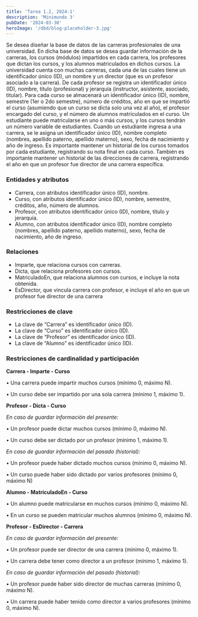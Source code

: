 ```yaml
---
title: 'Tarea 1.2, 2024-1'
description: 'Minimundo 3'
pubDate: '2024-03-30'
heroImage: '/dbd/blog-placeholder-3.jpg'
---
```


Se desea diseñar la base de datos de las carreras profesionales de una universidad. En
dicha base de datos se desea guardar información de la carreras, los cursos (módulos)
impartidos en cada carrera, los profesores que dictan los cursos, y los alumnos
matriculados en dichos cursos. La universidad cuenta con muchas carreras, cada una
de las cuales tiene un identificador único (ID), un nombre y un director (que es un
profesor asociado a la carrera). De cada profesor se registra un identificador único
(ID), nombre, título (profesional) y jerarquía (instructor, asistente, asociado, titular).
Para cada curso se almacenará un identificador único (ID), nombre, semestre (1er o
2do semestre), número de créditos, año en que se impartió el curso (asumiendo que
un curso se dicta solo una vez al año), el profesor encargado del curso, y el número de
alumnos matriculados en el curso. Un estudiante puede matricularse en uno o más
cursos, y los cursos tendrán un número variable de estudiantes. Cuando un estudiante
ingresa a una carrera, se le asigna un identificador único (ID), nombre completo
(nombres, apellido paterno, apellido materno), sexo, fecha de nacimiento y año de
ingreso. Es importante mantener un historial de los cursos tomados por cada
estudiante, registrando su nota final en cada curso. También es importante mantener
un historial de las direcciones de carrera, registrando el año en que un profesor fue
director de una carrera específica.

### Entidades y atributos
- Carrera, con atributos identificador único (ID), nombre.
- Curso, con atributos identificador único (ID), nombre, semestre, créditos, año, número de alumnos.
- Profesor, con atributos identificador único (ID), nombre, título y jerarquía.
- Alumno, con atributos identificador único (ID), nombre completo (nombres, apellido paterno, apellido materno), sexo, fecha de nacimiento, año de ingreso.
### Relaciones
- Imparte, que relaciona cursos con carreras.
- Dicta, que relaciona profesores con cursos.
- MatriculadoEn, que relaciona alumnos con cursos, e incluye la nota obtenida.
- EsDirector, que vincula carrera con profesor, e incluye el año en que un profesor fue director de una carrera
### Restricciones de clave
- La clave de “Carrera” es identificador único (ID).
- La clave de “Curso” es identificador único (ID).
- La clave de “Profesor” es identificador único (ID).
- La clave de “Alumno” es identificador único (ID).
### Restricciones de cardinalidad y participación
**Carrera - Imparte - Curso**

• Una carrera puede impartir muchos cursos
(mínimo 0, máximo N).

• Un curso debe ser impartido por una sola carrera
(mínimo 1, máximo 1).

**Profesor - Dicta - Curso**

*En caso de guardar información del presente:*

• Un profesor puede dictar muchos cursos (mínimo 0, máximo N).

• Un curso debe ser dictado por un profesor (mínimo 1, máximo
1).

*En caso de guardar información del pasado (historial):*

• Un profesor puede haber dictado muchos cursos (mínimo 0,
máximo N).

• Un curso puede haber sido dictado por varios profesores
(mínimo 0, máximo N)

**Alumno - MatriculadoEn - Curso**

• Un alumno puede matricularse en muchos cursos
(mínimo 0, máximo N).

• En un curso se pueden matricular muchos alumnos
(mínimo 0, máximo N).

**Profesor - EsDirector - Carrera**

*En caso de guardar información del presente:*

• Un profesor puede ser director de una carrera (mínimo 0,
máximo 1).

• Un carrera debe tener como director a un profesor (mínimo 1,
máximo 1).

*En caso de guardar información del pasado (historial):*

• Un profesor puede haber sido director de muchas carreras
(mínimo 0, máximo N).

• Un carrera puede haber tenido como director a varios
profesores (mínimo 0, máximo N).
